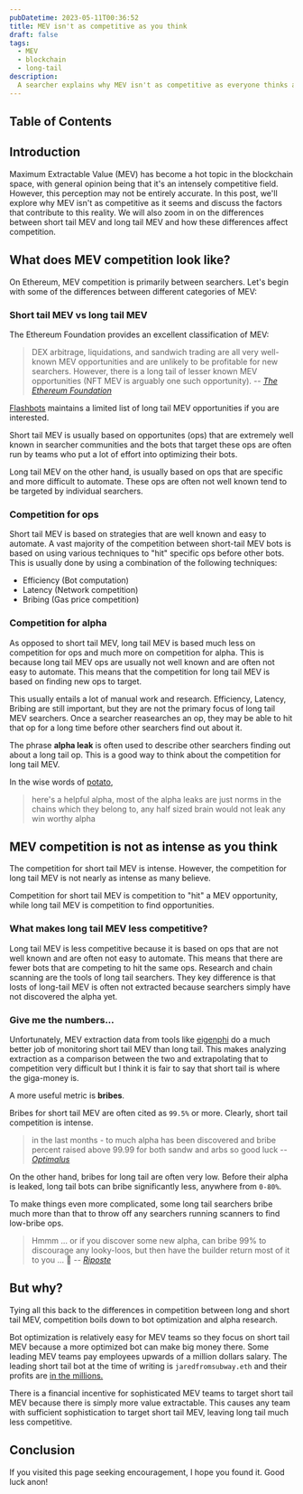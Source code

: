 ```yaml
---
pubDatetime: 2023-05-11T00:36:52
title: MEV isn't as competitive as you think
draft: false
tags:
  - MEV
  - blockchain
  - long-tail
description:
  A searcher explains why MEV isn't as competitive as everyone thinks and why that is.
---
```


## Table of Contents

## Introduction
Maximum Extractable Value (MEV) has become a hot topic in the blockchain space, with general opinion being that it's an intensely competitive field. However, this perception may not be entirely accurate. In this post, we'll explore why MEV isn't as competitive as it seems and discuss the factors that contribute to this reality. We will also zoom in on the differences between short tail MEV and long tail MEV and how these differences affect competition.

## What does MEV competition look like?
On Ethereum, MEV competition is primarily between searchers. Let's begin with some of the differences between different categories of MEV:

### Short tail MEV vs long tail MEV
The Ethereum Foundation provides an excellent classification of MEV:
> DEX arbitrage, liquidations, and sandwich trading are all very well-known MEV opportunities and are unlikely to be profitable for new searchers. However, there is a long tail of lesser known MEV opportunities (NFT MEV is arguably one such opportunity).
> -- <cite>[The Ethereum Foundation](https://ethereum.org/pl/developers/docs/mev/)</cite>

[Flashbots](https://github.com/flashbots/mev-job-board) maintains a limited list of long tail MEV opportunities if you are interested.

Short tail MEV is usually based on opportunites (ops) that are extremely well known in searcher communities and the bots that target these ops are often run by teams who put a lot of effort into optimizing their bots.

Long tail MEV on the other hand, is usually based on ops that are specific and more difficult to automate. These ops are often not well known tend to be targeted by individual searchers.
### Competition for ops
Short tail MEV is based on strategies that are well known and easy to automate. A vast majority of the competition between short-tail MEV bots is based on using various techniques to "hit" specific ops before other bots. This is usually done by using a combination of the following techniques:
- Efficiency (Bot computation)
- Latency (Network competition)
- Bribing (Gas price competition)

### Competition for alpha
As opposed to short tail MEV, long tail MEV is based much less on competition for ops and much more on competition for alpha. This is because long tail MEV ops are usually not well known and are often not easy to automate. This means that the competition for long tail MEV is based on finding new ops to target.

This usually entails a lot of manual work and research. Efficiency, Latency, Bribing are still important, but they are not the primary focus of long tail MEV searchers. Once a searcher reasearches an op, they may be able to hit that op for a long time before other searchers find out about it.

The phrase **alpha leak** is often used to describe other searchers finding out about a long tail op. This is a good way to think about the competition for long tail MEV.

In the wise words of [potato](https://discordapp.com/users/956734875568853002), 
> here's a helpful alpha, most of the alpha leaks are just norms in the chains which they belong to, any half sized brain would not leak any win worthy alpha 

## MEV competition is not as intense as you think
The competition for short tail MEV is intense. However, the competition for long tail MEV is not nearly as intense as many believe.

Competition for short tail MEV is competition to "hit" a MEV opportunity, while long tail MEV is competition to find opportunities.

### What makes long tail MEV less competitive?
Long tail MEV is less competitive because it is based on ops that are not well known and are often not easy to automate. This means that there are fewer bots that are competing to hit the same ops. Research and chain scanning are the tools of long tail searchers. They key difference is that losts of long-tail MEV is often not extracted because searchers simply have not discovered the alpha yet.

### Give me the numbers...
Unfortunately,  MEV extraction data from tools like [eigenphi](https://eigenphi.io/) do a much better job of monitoring short tail MEV than long tail. This makes analyzing extraction as a comparison between the two and extrapolating that to competition very difficult but I think it is fair to say that short tail is where the giga-money is.

A more useful metric is **bribes**.

Bribes for short tail MEV are often cited as `99.5%` or more. Clearly, short tail competition is intense.

> in the last months - to much alpha has been discovered and bribe percent raised above 99.99 for both sandw and arbs so good luck
> -- <cite>[Optimalus](discordapp.com/users/808804389526700062)</cite>

On the other hand, bribes for long tail are often very low. Before their alpha is leaked, long tail bots can bribe significantly less, anywhere from `0-80%`.

To make things even more complicated, some long tail searchers bribe much more than that to throw off any searchers running scanners to find low-bribe ops.

> Hmmm ... or if you discover some new alpha, can bribe 99% to discourage any looky-loos, but then have the builder return most of it to you ... 🧠
> -- <cite>[Riposte](discordapp.com/users/777770061816922132)</cite>

## But why?
Tying all this back to the differences in competition between long and short tail MEV, competition boils down to bot optimization and alpha research. 

Bot optimization is relatively easy for MEV teams so they focus on short tail MEV because a more optimized bot can make big money there. Some leading MEV teams pay employees upwards of a million dollars salary. The leading short tail bot at the time of writing is `jaredfromsubway.eth` and their profits are [in the millions.](https://www.theblock.co/post/230218/jaredfromsubway-mev-bot)

There is a financial incentive for sophisticated MEV teams to target short tail MEV because there is simply more value extractable. This causes any team with sufficient sophistication to target short tail MEV, leaving long tail much less competitive.

## Conclusion
If you visited this page seeking encouragement, I hope you found it. Good luck anon!
